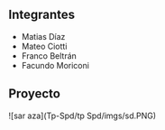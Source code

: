 ## Integrantes
- Matias Díaz
- Mateo Ciotti
- Franco Beltrán
- Facundo Moriconi



## Proyecto

![sar aza](Tp-Spd/tp Spd/imgs/sd.PNG)
